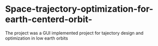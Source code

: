 # Space-trajectory-optimization-for-earth-centerd-orbit-
The project was a GUI implemented project for tajectory design and optimization in low earth orbits  
